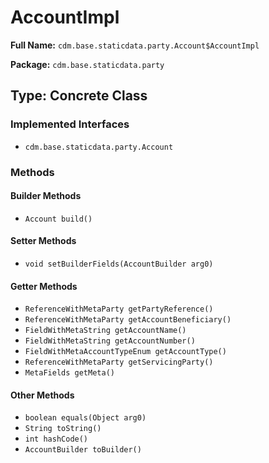 # AccountImpl

**Full Name:** `cdm.base.staticdata.party.Account$AccountImpl`

**Package:** `cdm.base.staticdata.party`

## Type: Concrete Class

### Implemented Interfaces

- `cdm.base.staticdata.party.Account`

### Methods

#### Builder Methods

- `Account build()`

#### Setter Methods

- `void setBuilderFields(AccountBuilder arg0)`

#### Getter Methods

- `ReferenceWithMetaParty getPartyReference()`
- `ReferenceWithMetaParty getAccountBeneficiary()`
- `FieldWithMetaString getAccountName()`
- `FieldWithMetaString getAccountNumber()`
- `FieldWithMetaAccountTypeEnum getAccountType()`
- `ReferenceWithMetaParty getServicingParty()`
- `MetaFields getMeta()`

#### Other Methods

- `boolean equals(Object arg0)`
- `String toString()`
- `int hashCode()`
- `AccountBuilder toBuilder()`

